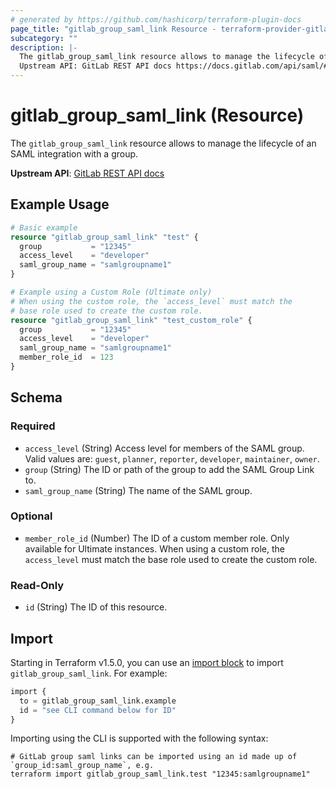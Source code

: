 ```yaml
---
# generated by https://github.com/hashicorp/terraform-plugin-docs
page_title: "gitlab_group_saml_link Resource - terraform-provider-gitlab"
subcategory: ""
description: |-
  The gitlab_group_saml_link resource allows to manage the lifecycle of an SAML integration with a group.
  Upstream API: GitLab REST API docs https://docs.gitlab.com/api/saml/#saml-group-links
---
```


# gitlab_group_saml_link (Resource)

The `gitlab_group_saml_link` resource allows to manage the lifecycle of an SAML integration with a group.

**Upstream API**: [GitLab REST API docs](https://docs.gitlab.com/api/saml/#saml-group-links)

## Example Usage

```terraform
# Basic example
resource "gitlab_group_saml_link" "test" {
  group           = "12345"
  access_level    = "developer"
  saml_group_name = "samlgroupname1"
}

# Example using a Custom Role (Ultimate only)
# When using the custom role, the `access_level` must match the
# base role used to create the custom role.
resource "gitlab_group_saml_link" "test_custom_role" {
  group           = "12345"
  access_level    = "developer"
  saml_group_name = "samlgroupname1"
  member_role_id  = 123
}
```

<!-- schema generated by tfplugindocs -->
## Schema

### Required

- `access_level` (String) Access level for members of the SAML group. Valid values are: `guest`, `planner`, `reporter`, `developer`, `maintainer`, `owner`.
- `group` (String) The ID or path of the group to add the SAML Group Link to.
- `saml_group_name` (String) The name of the SAML group.

### Optional

- `member_role_id` (Number) The ID of a custom member role. Only available for Ultimate instances. When using a custom role, the `access_level` must match the base role used to create the custom role.

### Read-Only

- `id` (String) The ID of this resource.

## Import

Starting in Terraform v1.5.0, you can use an [import block](https://developer.hashicorp.com/terraform/language/import) to import `gitlab_group_saml_link`. For example:

```terraform
import {
  to = gitlab_group_saml_link.example
  id = "see CLI command below for ID"
}
```

Importing using the CLI is supported with the following syntax:

```shell
# GitLab group saml links can be imported using an id made up of `group_id:saml_group_name`, e.g.
terraform import gitlab_group_saml_link.test "12345:samlgroupname1"
```
